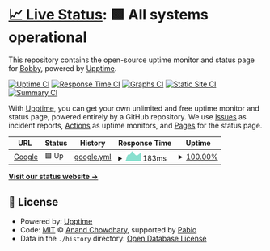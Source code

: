 # [📈 Live Status](https://xanzhu.github.io/monitor): <!--live status--> **🟩 All systems operational**

This repository contains the open-source uptime monitor and status page for [Bobby](https://xanzhu.com), powered by [Upptime](https://github.com/upptime/upptime).

[![Uptime CI](https://github.com/xanzhu/monitor/workflows/Uptime%20CI/badge.svg)](https://github.com/xanzhu/monitor/actions?query=workflow%3A%22Uptime+CI%22)
[![Response Time CI](https://github.com/xanzhu/monitor/workflows/Response%20Time%20CI/badge.svg)](https://github.com/xanzhu/monitor/actions?query=workflow%3A%22Response+Time+CI%22)
[![Graphs CI](https://github.com/xanzhu/monitor/workflows/Graphs%20CI/badge.svg)](https://github.com/xanzhu/monitor/actions?query=workflow%3A%22Graphs+CI%22)
[![Static Site CI](https://github.com/xanzhu/monitor/workflows/Static%20Site%20CI/badge.svg)](https://github.com/xanzhu/monitor/actions?query=workflow%3A%22Static+Site+CI%22)
[![Summary CI](https://github.com/xanzhu/monitor/workflows/Summary%20CI/badge.svg)](https://github.com/xanzhu/monitor/actions?query=workflow%3A%22Summary+CI%22)

With [Upptime](https://upptime.js.org), you can get your own unlimited and free uptime monitor and status page, powered entirely by a GitHub repository. We use [Issues](https://github.com/xanzhu/monitor/issues) as incident reports, [Actions](https://github.com/xanzhu/monitor/actions) as uptime monitors, and [Pages](https://xanzhu.github.io/monitor) for the status page.

<!--start: status pages-->
<!-- This summary is generated by Upptime (https://github.com/upptime/upptime) -->
<!-- Do not edit this manually, your changes will be overwritten -->
<!-- prettier-ignore -->
| URL | Status | History | Response Time | Uptime |
| --- | ------ | ------- | ------------- | ------ |
| <img alt="" src="https://icons.duckduckgo.com/ip3/google.com.ico" height="13"> [Google](https://google.com) | 🟩 Up | [google.yml](https://github.com/xanzhu/monitor/commits/HEAD/history/google.yml) | <details><summary><img alt="Response time graph" src="./graphs/google/response-time-week.png" height="20"> 183ms</summary><br><a href="https://xanzhu.github.io/monitor/history/google"><img alt="Response time 175" src="https://img.shields.io/endpoint?url=https%3A%2F%2Fraw.githubusercontent.com%2Fxanzhu%2Fmonitor%2FHEAD%2Fapi%2Fgoogle%2Fresponse-time.json"></a><br><a href="https://xanzhu.github.io/monitor/history/google"><img alt="24-hour response time 212" src="https://img.shields.io/endpoint?url=https%3A%2F%2Fraw.githubusercontent.com%2Fxanzhu%2Fmonitor%2FHEAD%2Fapi%2Fgoogle%2Fresponse-time-day.json"></a><br><a href="https://xanzhu.github.io/monitor/history/google"><img alt="7-day response time 183" src="https://img.shields.io/endpoint?url=https%3A%2F%2Fraw.githubusercontent.com%2Fxanzhu%2Fmonitor%2FHEAD%2Fapi%2Fgoogle%2Fresponse-time-week.json"></a><br><a href="https://xanzhu.github.io/monitor/history/google"><img alt="30-day response time 175" src="https://img.shields.io/endpoint?url=https%3A%2F%2Fraw.githubusercontent.com%2Fxanzhu%2Fmonitor%2FHEAD%2Fapi%2Fgoogle%2Fresponse-time-month.json"></a><br><a href="https://xanzhu.github.io/monitor/history/google"><img alt="1-year response time 175" src="https://img.shields.io/endpoint?url=https%3A%2F%2Fraw.githubusercontent.com%2Fxanzhu%2Fmonitor%2FHEAD%2Fapi%2Fgoogle%2Fresponse-time-year.json"></a></details> | <details><summary><a href="https://xanzhu.github.io/monitor/history/google">100.00%</a></summary><a href="https://xanzhu.github.io/monitor/history/google"><img alt="All-time uptime 100.00%" src="https://img.shields.io/endpoint?url=https%3A%2F%2Fraw.githubusercontent.com%2Fxanzhu%2Fmonitor%2FHEAD%2Fapi%2Fgoogle%2Fuptime.json"></a><br><a href="https://xanzhu.github.io/monitor/history/google"><img alt="24-hour uptime 100.00%" src="https://img.shields.io/endpoint?url=https%3A%2F%2Fraw.githubusercontent.com%2Fxanzhu%2Fmonitor%2FHEAD%2Fapi%2Fgoogle%2Fuptime-day.json"></a><br><a href="https://xanzhu.github.io/monitor/history/google"><img alt="7-day uptime 100.00%" src="https://img.shields.io/endpoint?url=https%3A%2F%2Fraw.githubusercontent.com%2Fxanzhu%2Fmonitor%2FHEAD%2Fapi%2Fgoogle%2Fuptime-week.json"></a><br><a href="https://xanzhu.github.io/monitor/history/google"><img alt="30-day uptime 100.00%" src="https://img.shields.io/endpoint?url=https%3A%2F%2Fraw.githubusercontent.com%2Fxanzhu%2Fmonitor%2FHEAD%2Fapi%2Fgoogle%2Fuptime-month.json"></a><br><a href="https://xanzhu.github.io/monitor/history/google"><img alt="1-year uptime 100.00%" src="https://img.shields.io/endpoint?url=https%3A%2F%2Fraw.githubusercontent.com%2Fxanzhu%2Fmonitor%2FHEAD%2Fapi%2Fgoogle%2Fuptime-year.json"></a></details>

<!--end: status pages-->

[**Visit our status website →**](https://xanzhu.github.io/monitor)

## 📄 License

- Powered by: [Upptime](https://github.com/upptime/upptime)
- Code: [MIT](./LICENSE) © [Anand Chowdhary](https://anandchowdhary.com), supported by [Pabio](https://pabio.com)
- Data in the `./history` directory: [Open Database License](https://opendatacommons.org/licenses/odbl/1-0/)

